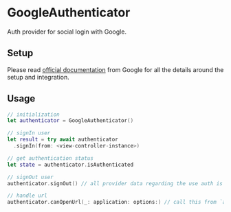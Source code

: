 # GoogleAuthenticator

Auth provider for social login with Google.

## Setup
Please read [official documentation](https://developers.google.com/identity/sign-in/ios/start-integrating) from Google for all the details around the setup and integration.

## Usage

```swift
// initialization
let authenticator = GoogleAuthenticator()

// signIn user
let result = try await authenticator
  .signIn(from: <view-controller-instance>)

// get authentication status
let state = authenticator.isAuthenticated

// signOut user
authenticator.signOut() // all provider data regarding the use auth is cleared at this point

// handle url
authenticator.canOpenUrl(_: application: options:) // call this from `application:openURL:options:` in UIApplicationDelegate
```
